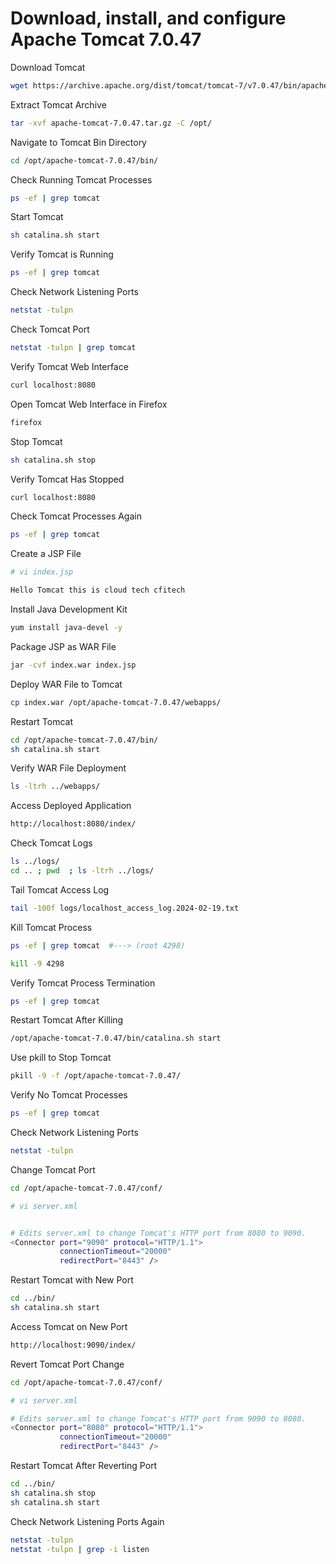 # Download, install, and configure Apache Tomcat 7.0.47

Download Tomcat

```sh
wget https://archive.apache.org/dist/tomcat/tomcat-7/v7.0.47/bin/apache-tomcat-7.0.47.tar.gz --no-check-certificate
```

Extract Tomcat Archive

```sh
tar -xvf apache-tomcat-7.0.47.tar.gz -C /opt/
```

Navigate to Tomcat Bin Directory

```sh
cd /opt/apache-tomcat-7.0.47/bin/
```

Check Running Tomcat Processes

```sh
ps -ef | grep tomcat
```

Start Tomcat

```sh
sh catalina.sh start
```

Verify Tomcat is Running

```sh
ps -ef | grep tomcat
```

Check Network Listening Ports

```sh
netstat -tulpn
```

Check Tomcat Port

```sh
netstat -tulpn | grep tomcat
```

Verify Tomcat Web Interface

```sh
curl localhost:8080
```

Open Tomcat Web Interface in Firefox

```sh
firefox
```

Stop Tomcat

```sh
sh catalina.sh stop
```

Verify Tomcat Has Stopped

```sh
curl localhost:8080
```

Check Tomcat Processes Again

```sh
ps -ef | grep tomcat
```

Create a JSP File

```sh
# vi index.jsp

Hello Tomcat this is cloud tech cfitech
```

Install Java Development Kit

```sh
yum install java-devel -y
```

Package JSP as WAR File

```sh
jar -cvf index.war index.jsp
```

Deploy WAR File to Tomcat

```sh
cp index.war /opt/apache-tomcat-7.0.47/webapps/
```

Restart Tomcat

```sh
cd /opt/apache-tomcat-7.0.47/bin/
sh catalina.sh start
```

Verify WAR File Deployment

```sh
ls -ltrh ../webapps/
```

Access Deployed Application

```sh
http://localhost:8080/index/
```

Check Tomcat Logs

```sh
ls ../logs/
cd .. ; pwd  ; ls -ltrh ../logs/
```

Tail Tomcat Access Log

```sh
tail -100f logs/localhost_access_log.2024-02-19.txt
```

Kill Tomcat Process

```sh
ps -ef | grep tomcat  #---> (root 4298)

kill -9 4298
```

Verify Tomcat Process Termination

```sh
ps -ef | grep tomcat
```

Restart Tomcat After Killing

```sh
/opt/apache-tomcat-7.0.47/bin/catalina.sh start
```

Use pkill to Stop Tomcat

```sh
pkill -9 -f /opt/apache-tomcat-7.0.47/
```

Verify No Tomcat Processes

```sh
ps -ef | grep tomcat
```

Check Network Listening Ports

```sh
netstat -tulpn
```

Change Tomcat Port

```sh
cd /opt/apache-tomcat-7.0.47/conf/

# vi server.xml


# Edits server.xml to change Tomcat's HTTP port from 8080 to 9090.
<Connector port="9090" protocol="HTTP/1.1">
           connectionTimeout="20000"
           redirectPort="8443" />

```

Restart Tomcat with New Port

```sh
cd ../bin/
sh catalina.sh start
```

Access Tomcat on New Port

```sh
http://localhost:9090/index/
```

Revert Tomcat Port Change

```sh
cd /opt/apache-tomcat-7.0.47/conf/

# vi server.xml

# Edits server.xml to change Tomcat's HTTP port from 9090 to 8080.
<Connector port="8080" protocol="HTTP/1.1">
           connectionTimeout="20000"
           redirectPort="8443" />
```

Restart Tomcat After Reverting Port

```sh
cd ../bin/
sh catalina.sh stop
sh catalina.sh start
```

Check Network Listening Ports Again

```sh
netstat -tulpn
netstat -tulpn | grep -i listen
```

